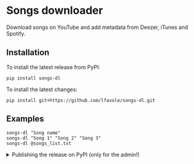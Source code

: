# Songs downloader

Download songs on YouTube and add metadata from Deezer, iTunes and Spotify.

## Installation

To install the latest release from PyPI:

	pip install songs-dl

To install the latest changes:

	pip install git+https://github.com/lfavole/songs-dl.git

## Examples

	songs-dl "Song name"
	songs-dl "Song 1" "Song 2" "Song 3"
	songs-dl @songs_list.txt

<details>
<summary>Publishing the release on PyPI (only for the admin!)</summary>

## Building

	python -m install -e .[build]
	python -m build
	twine check dist/*
	twine upload dist/* [--repository testpypi]

## Bumping the version

	python -m install -e .[dev]
    bumpver update
</details>
